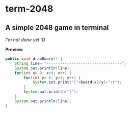 # term-2048
## A simple 2048 game in terminal
*I'm not done yet :D*

**Preview**
```java
public void drawBoard() {
    String line= "---------------------------------";
    System.out.println(line);
    for(int x= 0; x<4; x++) {
        for(int y= 0; y<4; y++) {
            System.out.print("|"+board[x][y]+"\t");
        }
        System.out.println("|");
    }
    System.out.println(line);
}
```


<!-- - [ ] list 1 -->
<!-- - [x] list 2 -->
